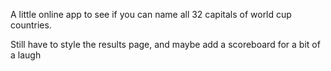 A little online app to see if you can name all 32 capitals of world cup countries.

Still have to style the results page, and maybe add a scoreboard for a bit of a laugh
